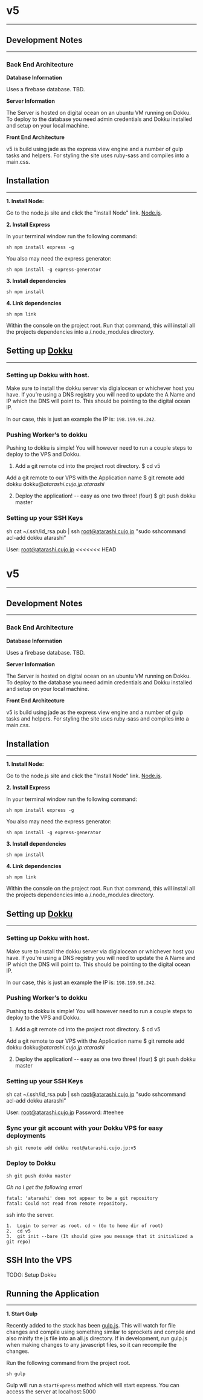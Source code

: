 # v5
- - - - - 

## Development Notes
- - - - - 
### Back End Architecture

**Database Information**

Uses a firebase database. TBD.

**Server Information**

The Server is hosted on digital ocean on an ubuntu VM running on Dokku. To deploy to the database you need admin credentials and Dokku installed and setup on your local machine.


**Front End Architecture**

v5 is build using jade as the express view engine and a number of gulp tasks and helpers. For styling the site uses ruby-sass and compiles into a main.css. 


## Installation 
- - - - - - 

**1. Install Node:**

Go to the node.js site and click the "Install Node" link. [Node.js](http://nodejs.org/).

**2. Install Express**

In your terminal window run the following command:

`sh
npm install express -g
`

You also may need the express generator:

`sh
npm install -g express-generator
`


**3. Install dependencies** 

`sh
npm install
`

**4. Link dependencies**

`sh
npm link
`

Within the console on the project root. Run that command, this will install all the projects dependencies into a /.node_modules directory. 

## Setting up [Dokku](https://github.com/progrium/dokku)
- - - - -
### Setting up Dokku with host.

Make sure to install the dokku server via digialocean or whichever host you have. If you’re using a DNS registry you will need to update the A Name and IP which the DNS will point to. This should be pointing to the digital ocean IP.

In our case, this  is just an example the IP is: `198.199.98.242`.

### Pushing Worker’s to dokku
Pushing to dokku is simple! You will however need to run a couple steps to deploy to the VPS and Dokku. 
 

1. Add a git remote 
cd into the project root directory.
$ cd v5

Add a git remote to our VPS with the Application name
$ git remote add dokku dokku@*atarashi.cujo.jp:atarashi*

2. Deploy the application! -- easy as one two three! (four)
$ git push dokku master



### Setting up your SSH Keys

sh cat ~/.ssh/id_rsa.pub | ssh root@atarashi.cujo.jp "sudo sshcommand acl-add dokku atarashi” 

User: root@atarashi.cujo.jp
<<<<<<< HEAD
# v5
- - - - - 

## Development Notes
- - - - - 
### Back End Architecture

**Database Information**

Uses a firebase database. TBD.

**Server Information**

The Server is hosted on digital ocean on an ubuntu VM running on Dokku. To deploy to the database you need admin credentials and Dokku installed and setup on your local machine.


**Front End Architecture**

v5 is build using jade as the express view engine and a number of gulp tasks and helpers. For styling the site uses ruby-sass and compiles into a main.css. 


## Installation 
- - - - - - 

**1. Install Node:**

Go to the node.js site and click the "Install Node" link. [Node.js](http://nodejs.org/).

**2. Install Express**

In your terminal window run the following command:

`sh
npm install express -g
`

You also may need the express generator:

`sh
npm install -g express-generator
`


**3. Install dependencies** 

`sh
npm install
`

**4. Link dependencies**

`sh
npm link
`

Within the console on the project root. Run that command, this will install all the projects dependencies into a /.node_modules directory. 

## Setting up [Dokku](https://github.com/progrium/dokku)
- - - - -
### Setting up Dokku with host.

Make sure to install the dokku server via digialocean or whichever host you have. If you’re using a DNS registry you will need to update the A Name and IP which the DNS will point to. This should be pointing to the digital ocean IP.

In our case, this  is just an example the IP is: `198.199.98.242`.

### Pushing Worker’s to dokku
Pushing to dokku is simple! You will however need to run a couple steps to deploy to the VPS and Dokku. 
 

1. Add a git remote 
cd into the project root directory.
$ cd v5

Add a git remote to our VPS with the Application name
$ git remote add dokku dokku@*atarashi.cujo.jp:atarashi*

2. Deploy the application! -- easy as one two three! (four)
$ git push dokku master



### Setting up your SSH Keys

sh cat ~/.ssh/id_rsa.pub | ssh root@atarashi.cujo.jp "sudo sshcommand acl-add dokku atarashi” 

User: root@atarashi.cujo.jp
Password: #teehee

### Sync your git account with your Dokku VPS for easy deployments 

```
sh git remote add dokku root@atarashi.cujo.jp:v5
```

### Deploy to Dokku

```
sh git push dokku master
```

*Oh no I get the following error!*
```
fatal: 'atarashi' does not appear to be a git repository
fatal: Could not read from remote repository.
```

ssh into the server. 

	1.	Login to server as root. cd ~ (Go to home dir of root)
	2.	cd v5
	3.	git init --bare (It should give you message that it initialized a git repo)



## SSH Into the VPS

TODO: Setup Dokku


## Running the Application
- - - - - -

**1. Start Gulp**

Recently added to the stack has been [gulp.js](http://nodejs.org/). This will watch for file changes and compile using something similar to sprockets and compile and also minify the js file into an all.js directory. If in development, run gulp.js when making changes to any javascript files, so it can recompile the changes. 

Run the following command from the project root.

`sh gulp` 

Gulp will run a `startExpress` method which will start express. You can access the server at localhost:5000




